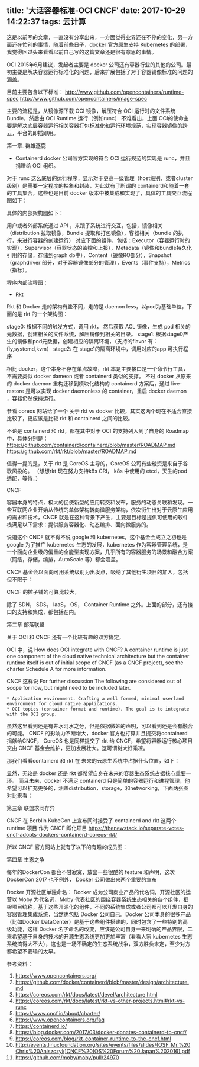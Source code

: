 title: '大话容器标准-OCI CNCF'
date: 2017-10-29 14:22:37
tags: 云计算
---

这是以前写的文章，一直没有分享出来，一方面觉得业界还在不停的变化，另一方面还在忙别的事情，随着前些日子，docker 官方原生支持 Kubernetes 的部署，我觉得回过头来看看以前自己写的这篇文章还是很有意思的事情。

OCI 2015年6月建议，发起者主要是 docker 公司还有容器行业的其他的公司。最初主要是解决容器运行标准化的问题，后来扩展包括了对于容器镜像标准的问题的涵盖。

目前主要包含以下标准：
http://www.github.com/opencontainers/runtime-spec
http://www.github.com/opencontainers/image-spec

主要的流程是，从镜像源下载 OCI 镜像，解压符合 OCI 运行时的文件系统 Bundle，然后由 OCI Runtime 运行（例如runc）
不难看出，上面 OCI的使命主要是解决底层容器运行相关容器打包标准化和运行环境规范，实现容器镜像的跨云，平台的即插即用。

<!-- more -->
第一章. 群雄逐鹿

 - Containerd
docker 公司官方实现的符合 OCI 运行规范的实现是 runc，并且捐赠给 OCI 组织。

对于 runc 这么底层的运行程序，显示对于更高一级管理（host级别，或者cluster 级别）是需要一定程度的抽象和封装，为此就有了所谓的 containerd和随着一套的工具集合，这些也是目前 docker 版本中被集成和实现了，具体的工具交互流程图如下：



具体的内部架构图如下： 



用户或者外部系统通过 API ，来跟子系统进行交互，包括，镜像相关（distribution 拉取镜像，Bundle 提取和打包镜像），容器相关（bundle 的执行，来进行容器的创建运行）
对应下面的组件，包括：Executor（容器运行时的实现），Supervisor（容器状态的监控和上报），Metadata（镜像和bundle持久化引用的存储，存储到graph db中），Content（镜像RO部分），Snapshot（graphdriver 部分，对于容器镜像部分的管理），Events（事件支持），Metrics（指标）。

程序内部流程图：


- Rkt

Rkt 和 Docker 走的架构有些不同，走的是 daemon less，以pod为基础单位，下面的是 rkt 的一个架构图：



stage0: 根据不同的触发方式，调用 rkt， 然后获取 ACL 镜像，生成 pod 相关的元数据，创建相关的文件系统，解压镜像到相关的目录。
stage1: 根据stage0产生的镜像和pod元数据，创建相应的隔离环境，（支持的flavor 有： fly,systemd,kvm）
stage2: 在 stage1的隔离环境中，调用对应的app 可执行程序

相比 docker，这个本身不存在单点故障，rkt 本是主要接口是一个命令行工具，不需要类似 docker dameon 或者 containerd 类似的支撑。
不过 docker 从原来的 docker daemon 重构迁移到模块化结构的 containerd 方案后，通过 live-restore 是可以实现 docker daemonless 的
container，重启 docker daemon ，容器仍然保持运行。

参看 coreos 网站给了一个 关于 rkt vs docker 比较，其实这两个现在不适合直接比较了，更应该是比较 rkt 和 containerd 之间的比较。





不论是 containerd 和 rkt，都在其中对于 OCI 的支持列入到了自身的 Roadmap 中，具体分别是：
https://github.com/containerd/containerd/blob/master/ROADMAP.md
https://github.com/rkt/rkt/blob/master/ROADMAP.md

值得一提的是，关于 rkt 是 CoreOS 主导的，CoreOS 公司有些融资是来自于谷歌风投的。
（想想rkt 现在努力支持k8s CRI， k8s 中使用的 etcd，天生的pod 适配，等待..）

CNCF

容器本身的特点，极大的促使新型的应用转交和发布，服务的动态关联和发现。一些互联网企业开始从传统的单体架构转向微服务架构，依次衍生出对于云原生应用的需求和技术，CNCF 就是在这种背景下产生，主要是目标是提供可使用的软件栈满足以下需求：提供服务容器化、动态编排、面向微服务的。

说道这个 CNCF 就不得不说 google 和 kubernetes，这个基金会成立之初也是google 为了推广 kubernetes 生态的发展，kubernetes 作为容器管理系统，是一个面向企业级的偏重的全能型实现方案，几乎所有的容器服务的场景和融合方案（网络，存储，编排，AutoScale 等）都会涵盖。

CNCF 基金会以面向可用系统级别为出发点，吸纳了其他衍生项目的加入，包括但不限于：



CNCF 的摊子铺的可算比较大， 



除了 SDN， SDS， IaaS， OS， Container Runtime 之外。上面的部分，还有接口的支持和集成，都包括在内。

第二章  部落联盟

关于 OCI 和 CNCF 还有一个比较有趣的双方协定，

OCI 中，说
How does OCI integrate with CNCF?
A container runtime is just one component of the cloud native technical architecture but the container runtime itself is out of initial scope of CNCF (as a CNCF project), see the charter Schedule A for more information. 

CNCF 这样说
For further discussion
The following are considered out of scope for now, but might need to be included later.

    * Application environment. Crafting a well formed, minimal userland environment for cloud native applications.
    * OCI topics (container format and runtime). The goal is to integrate with the OCI group.

虽然这里看到还是有井水河水之分，但是依据微妙的声明，可以看到还是会有融合的可能。
CNCF 的影响力不断增大，docker 官方也打算并且提交将containerd 捐献给CNCF， CoreOS 也是同样提交了 rkt 给 CNCF，希望将容器运行核心项目交由 CNCF 基金会维护，更加发展壮大。这可谓树大好乘凉。

那我们看看containerd 和 rkt 在 未来的云原生系统中占据什么位置，如下：



显然，无论是 docker 还是 rkt 都希望自身在未来的容器生态系统占据核心重要一环。
而且未来，docker 不满足 containerd 只是简单的容器运行和进程管理，他希望可以扩充更多的，涵盖distribution，storage，和networking，下面两张图对比来看：



第三章 联盟求同存异

CNCF 在 Berblin KubeCon 上宣布同时接受了 containerd and rkt 这两个 runtime 项目 作为 CNCF 孵化项目
https://thenewstack.io/separate-votes-cncf-adopts-dockers-containerd-coreos-rkt/

所以 CNCF 官方网站上就有了以下的有趣的成员图：



第四章 生态之争

每年的DockerCon 都会不甘寂寞，放出一些很酷的 feature 和声明，这次 DockerCon 2017 也不例外， Docker 公司做出来两个重要的宣布

Docker 开源社区单独命名： Docker 成为公司商业产品的代名词，开源社区的运营以 Moby 为代名词，Moby 代表社区的围绕容器系统生态相关的各个组件，框架项目统称，基于这些开源化的组件，不同的系统集成或者公司都可以开发自身的容器管理集成系统，当然也包括 Docker 公司自己。Docker 公司本身的很多产品（比如Docker DataCenter）是基于这些组件搭建的，同时包含了一些特别的高级功能，这样 Docker 名字命名的改变，应该是公司自身一来明确的产品界限，二来希望基于自身的技术的开源生态系统更加更加丰富（看看人家 kubernetes 生态系统搞得大不大），这也是一场不确定的生态系统战争，双方胜负未定，至少对方都希望不要输的太早。

参考资料： 
1.  https://www.opencontainers.org/
2.  https://github.com/docker/containerd/blob/master/design/architecture.md
3.  https://coreos.com/rkt/docs/latest/devel/architecture.html
4.  https://coreos.com/rkt/docs/latest/rkt-vs-other-projects.html#rkt-vs-runc
5.  https://www.cncf.io/about/charter/
6.  https://www.opencontainers.org/faq
7.  https://containerd.io/
8.  https://blog.docker.com/2017/03/docker-donates-containerd-to-cncf/
9.  https://coreos.com/blog/rkt-container-runtime-to-the-cncf.html
10. http://events.linuxfoundation.org/sites/events/files/slides/(OSF_Mr.%20Chris%20Aniszczyk)CNCF%20(OS%20Forum%20Japan%202016).pdf
11. https://github.com/moby/moby/pull/24970
